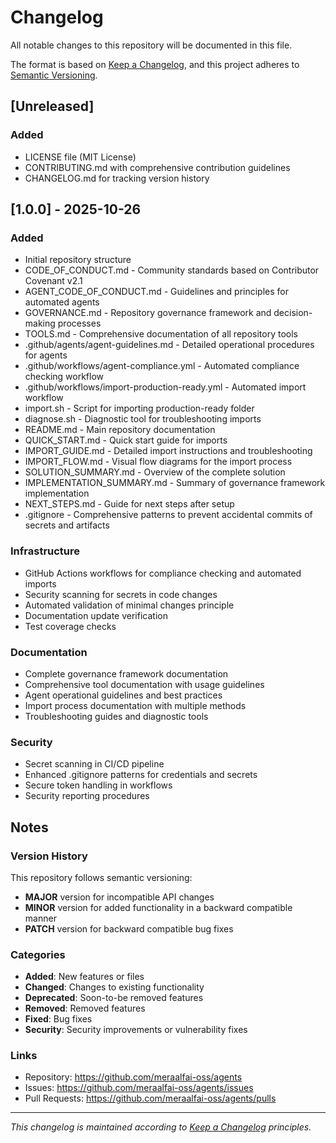 # Changelog

All notable changes to this repository will be documented in this file.

The format is based on [Keep a Changelog](https://keepachangelog.com/en/1.0.0/),
and this project adheres to [Semantic Versioning](https://semver.org/spec/v2.0.0.html).

## [Unreleased]

### Added
- LICENSE file (MIT License)
- CONTRIBUTING.md with comprehensive contribution guidelines
- CHANGELOG.md for tracking version history

## [1.0.0] - 2025-10-26

### Added
- Initial repository structure
- CODE_OF_CONDUCT.md - Community standards based on Contributor Covenant v2.1
- AGENT_CODE_OF_CONDUCT.md - Guidelines and principles for automated agents
- GOVERNANCE.md - Repository governance framework and decision-making processes
- TOOLS.md - Comprehensive documentation of all repository tools
- .github/agents/agent-guidelines.md - Detailed operational procedures for agents
- .github/workflows/agent-compliance.yml - Automated compliance checking workflow
- .github/workflows/import-production-ready.yml - Automated import workflow
- import.sh - Script for importing production-ready folder
- diagnose.sh - Diagnostic tool for troubleshooting imports
- README.md - Main repository documentation
- QUICK_START.md - Quick start guide for imports
- IMPORT_GUIDE.md - Detailed import instructions and troubleshooting
- IMPORT_FLOW.md - Visual flow diagrams for the import process
- SOLUTION_SUMMARY.md - Overview of the complete solution
- IMPLEMENTATION_SUMMARY.md - Summary of governance framework implementation
- NEXT_STEPS.md - Guide for next steps after setup
- .gitignore - Comprehensive patterns to prevent accidental commits of secrets and artifacts

### Infrastructure
- GitHub Actions workflows for compliance checking and automated imports
- Security scanning for secrets in code changes
- Automated validation of minimal changes principle
- Documentation update verification
- Test coverage checks

### Documentation
- Complete governance framework documentation
- Comprehensive tool documentation with usage guidelines
- Agent operational guidelines and best practices
- Import process documentation with multiple methods
- Troubleshooting guides and diagnostic tools

### Security
- Secret scanning in CI/CD pipeline
- Enhanced .gitignore patterns for credentials and secrets
- Secure token handling in workflows
- Security reporting procedures

## Notes

### Version History
This repository follows semantic versioning:
- **MAJOR** version for incompatible API changes
- **MINOR** version for added functionality in a backward compatible manner
- **PATCH** version for backward compatible bug fixes

### Categories
- **Added**: New features or files
- **Changed**: Changes to existing functionality
- **Deprecated**: Soon-to-be removed features
- **Removed**: Removed features
- **Fixed**: Bug fixes
- **Security**: Security improvements or vulnerability fixes

### Links
- Repository: https://github.com/meraalfai-oss/agents
- Issues: https://github.com/meraalfai-oss/agents/issues
- Pull Requests: https://github.com/meraalfai-oss/agents/pulls

---

*This changelog is maintained according to [Keep a Changelog](https://keepachangelog.com/) principles.*
